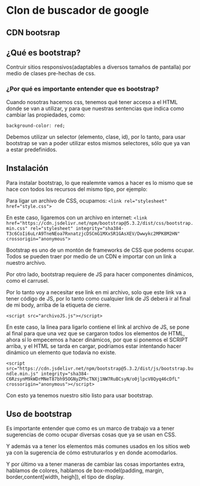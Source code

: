 # Clon de buscador de google
## CDN bootsrap

## ¿Qué es bootstrap?

Contruir sitios responsivos(adaptables a diversos tamaños de pantalla) por medio de clases pre-hechas de css.

### ¿Por qué es importante entender que es bootstrap?

Cuando nosotras hacemos css, tenemos qué tener acceso a el HTML donde se van a utilizar, y para que nuestras sentencias que indica como cambiar las propiedades, como:

 ``background-color: red;``

Debemos utilizar un selector (elemento, clase, id), por lo tanto, para usar bootstrap se van a poder utilizar estos mismos selectores, sólo que ya van a estar predefinidos.

## Instalación

Para instalar bootstrap, lo que realemnte vamos a hacer es lo mismo que se hace con todos los recursos del mismo tipo, por ejemplo:

Para ligar un archivo de CSS, ocupamos:
``<link rel="stylesheet" href="style.css">``

En este caso, ligaremos con un archivo en internet:
    ``<link href="https://cdn.jsdelivr.net/npm/bootstrap@5.3.2/dist/css/bootstrap.min.css" rel="stylesheet" integrity="sha384-T3c6CoIi6uLrA9TneNEoa7RxnatzjcDSCmG1MXxSR1GAsXEV/Dwwykc2MPK8M2HN" crossorigin="anonymous">``

Bootstrap es uno de un montón de frameworks de CSS que podems ocupar. Todos se pueden traer por medio de un CDN e importar con un link a nuestro archivo.

Por otro lado, bootstrap requiere de JS para hacer componentes dinámicos, como el carrusel.

Por lo tanto voy a necesitar ese link en mi archivo, solo que este link va a tener código de JS, por lo tanto como cualquier link de JS deberá ir al final de mi body, arriba de la etiqueta de cierre.

``<script src="archivoJS.js"></script>``

En este caso, la linea para ligarlo contiene el link al archivo de JS, se pone al final para que una vez que se cargaron todos los elementos de HTML, ahora sí lo empecemos a hacer dinámicos, por que si ponemos el SCRIPT arriba, y el HTML se tarda en cargar, podriamos estar intentando hacer dinámico un elemento que todavía no existe.

``<script src="https://cdn.jsdelivr.net/npm/bootstrap@5.3.2/dist/js/bootstrap.bundle.min.js" integrity="sha384-C6RzsynM9kWDrMNeT87bh95OGNyZPhcTNXj1NW7RuBCsyN/o0jlpcV8Qyq46cDfL" crossorigin="anonymous"></script>``

Con esto ya tenemos nuestro sitio listo para usar bootstrap.

## Uso de bootstrap

Es importante entender que como es un marco de trabajo va a tener sugerencias de como ocupar diversas cosas que ya se usan en CSS.

Y además va a tener los elementos más comunes usados en los sitios web ya con la sugerencia de cómo estruturarlos y en donde acomodarlos.

Y por último va a tener maneras de cambiar las cosas importantes extra, hablamos de colores, hablamos de box-model(padding, margin, border,content[width, heigh]), el tipo de display.

